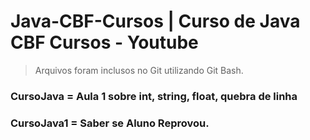 # Java-CBF-Cursos | Curso de Java CBF Cursos - Youtube
> Arquivos foram inclusos no Git utilizando Git Bash.


### CursoJava = Aula 1 sobre int, string, float, quebra de linha
### CursoJava1 = Saber se Aluno Reprovou.

